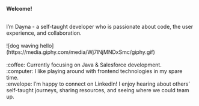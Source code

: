 **Welcome!**

<br>
I’m Dayna - a self-taught developer who is passionate about code, the user experience, and collaboration.
<br>

<br>
![dog waving hello](https://media.giphy.com/media/Wj7lNjMNDxSmc/giphy.gif)
<br>

<br>
:coffee: Currently focusing on Java & Salesforce development.
<br>
:computer: I like playing around with frontend technologies in my spare time.
<br>
:envelope: I’m happy to connect on LinkedIn! I enjoy hearing about others’ self-taught journeys, sharing resources, and seeing where we could team up.
<br>
